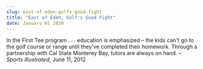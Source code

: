 ```yaml
---
slug: east-of-eden-golfs-good-fight
title: "East of Eden, Golf's Good Fight"
date: January 01 2020
---
```


<p>In the First Tee program . . . education is emphasized – the kids can't go to the golf course or range until they've completed their homework. Through a partnership with Cal State Monterey Bay, tutors are always on hand. – <em>Sports Illustrated</em>, June 11, 2012
</p>
